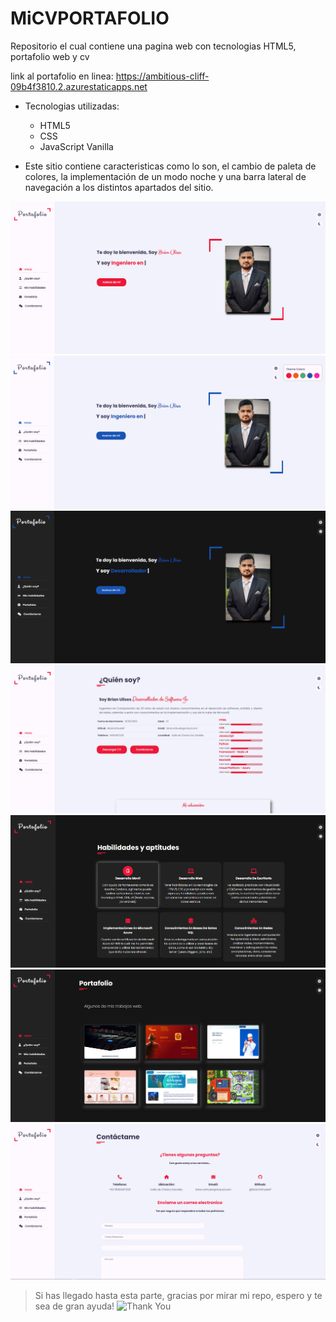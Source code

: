 # MiCVPORTAFOLIO
Repositorio el cual contiene una pagina web con tecnologias HTML5, portafolio web y cv

link al portafolio en linea: https://ambitious-cliff-09b4f3810.2.azurestaticapps.net

-  Tecnologias utilizadas: 
    - HTML5
    - CSS
    - JavaScript Vanilla

-  Este sitio contiene caracteristicas como lo son, el cambio de paleta de colores, la implementación de un modo noche y una barra lateral de navegación a los distintos apartados del sitio. 

![capturas](/Capturascv/captura0.png)
![capturas](/Capturascv/captura1.png)
![capturas](/Capturascv/captura2.png)
![capturas](/Capturascv/captura3.png)
![capturas](/Capturascv/captura4.png)
![capturas](/Capturascv/captura5.png)
![capturas](/Capturascv/captura6.png)


> Si has llegado hasta esta parte, gracias por mirar mi repo, espero y te sea de gran ayuda!
> ![Thank You](https://cloudfront-us-east-1.images.arcpublishing.com/culturacolectiva/CXEJ7EGFWRDPJAJWWQU7RUTOLA.gif)
